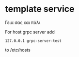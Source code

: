 # template service
Γεια σας και πάλι

For host grpc server add
```
127.0.0.1 grpc-server-test 
```
to /etc/hosts